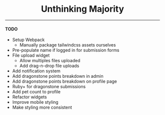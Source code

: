 <h1 align="center">Unthinking Majority</h1>

***

#### TODO

* Setup Webpack
  * Manually package tailwindcss assets ourselves
* Pre-populate name if logged in for submission forms
* File upload widget
  * Allow multiples files uploaded
  * Add drag-n-drop file uploads
* Add notification system
* Add dragonstone points breakdown in admin
* Add dragonstone points breakdown on profile page
* Ruby+ for dragonstone submissions
* Add pet count to profile
* Refactor widgets
* Improve mobile styling
* Make styling more consistent
